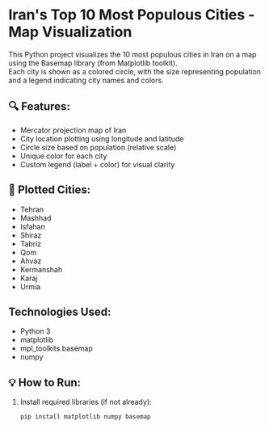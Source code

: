 # Iran's Top 10 Most Populous Cities - Map Visualization 

This Python project visualizes the 10 most populous cities in Iran on a map using the Basemap library (from Matplotlib toolkit).  
Each city is shown as a colored circle, with the size representing population and a legend indicating city names and colors.

## 🔍 Features:
- Mercator projection map of Iran
- City location plotting using longitude and latitude
- Circle size based on population (relative scale)
- Unique color for each city
- Custom legend (label + color) for visual clarity

## 📍 Plotted Cities:
- Tehran  
- Mashhad  
- Isfahan  
- Shiraz  
- Tabriz  
- Qom  
- Ahvaz  
- Kermanshah  
- Karaj  
- Urmia  

## Technologies Used:
- Python 3  
- matplotlib  
- mpl_toolkits.basemap  
- numpy

## 💡 How to Run:
1. Install required libraries (if not already):
   ```bash
   pip install matplotlib numpy basemap
